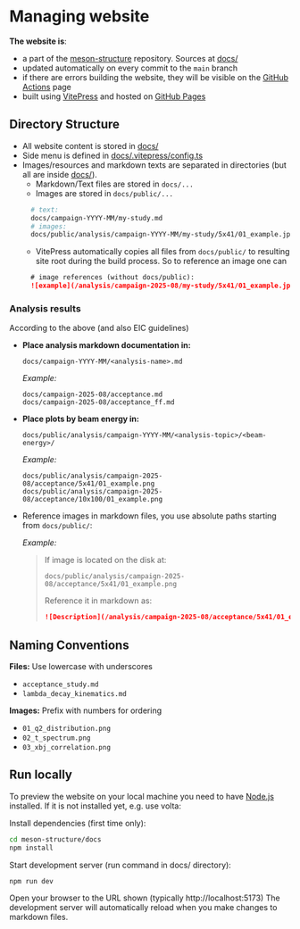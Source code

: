 # Managing website

 **The website is**:

- a part of the [meson-structure](https://github.com/JeffersonLab/meson-structure) repository. Sources at [docs/](https://github.com/JeffersonLab/meson-structure/tree/main/docs) 
- updated automatically on every commit to the `main` branch
- if there are errors building the website, they will be visible on the [GitHub Actions](https://github.com/JeffersonLab/meson-structure/actions) page
- built using [VitePress](https://vitepress.vuejs.org/) and hosted on [GitHub Pages](https://pages.github.com/)


## Directory Structure

- All website content is stored in [docs/](https://github.com/JeffersonLab/meson-structure/tree/main/docs)
- Side menu is defined in [docs/.vitepress/config.ts](https://github.com/JeffersonLab/meson-structure/blob/main/docs/.vitepress/config.mts#L38)
- Images/resources and markdown texts are separated in directories (but all are inside [docs/](https://github.com/JeffersonLab/meson-structure/tree/main/docs)).
  - Markdown/Text files are stored in `docs/...`
  - Images are stored in `docs/public/...`
  ```bash
    # text:
    docs/campaign-YYYY-MM/my-study.md
    # images:
    docs/public/analysis/campaign-YYYY-MM/my-study/5x41/01_example.jpg
  ```
  - VitePress automatically copies all files from `docs/public/` to resulting site root during the build process. So to reference an image one can
  ```markdown
    # image references (without docs/public):
    ![example](/analysis/campaign-2025-08/my-study/5x41/01_example.jpg)
  ```


### Analysis results

According to the above (and also EIC guidelines)

- **Place analysis markdown documentation in:**
  ```
  docs/campaign-YYYY-MM/<analysis-name>.md
  ```

  *Example:*

  ```
  docs/campaign-2025-08/acceptance.md
  docs/campaign-2025-08/acceptance_ff.md
  ```

- **Place plots by beam energy in:**
  ```
  docs/public/analysis/campaign-YYYY-MM/<analysis-topic>/<beam-energy>/
  ```

  *Example:*
  ```
  docs/public/analysis/campaign-2025-08/acceptance/5x41/01_example.png
  docs/public/analysis/campaign-2025-08/acceptance/10x100/01_example.png
  ```

- Reference images in markdown files, you use absolute paths starting from `docs/public/`:

  *Example:*
  
  > If image is located on the disk at: 
  > 
  > ```
  > docs/public/analysis/campaign-2025-08/acceptance/5x41/01_example.png
  > ```
  > 
  > Reference it in markdown as:
  > 
  > ```markdown
  > ![Description](/analysis/campaign-2025-08/acceptance/5x41/01_example.png)
  > ```

## Naming Conventions

**Files:** Use lowercase with underscores
- `acceptance_study.md`
- `lambda_decay_kinematics.md`

**Images:** Prefix with numbers for ordering
- `01_q2_distribution.png`
- `02_t_spectrum.png`
- `03_xbj_correlation.png`


## Run locally

To preview the website on your local machine 
you need to have [Node.js](https://nodejs.org/en/) installed. 
If it is not installed yet, e.g. use volta:

Install dependencies (first time only):

```bash
cd meson-structure/docs
npm install
```

Start development server (run command in docs/ directory):

```bash
npm run dev
```

Open your browser to the URL shown (typically http://localhost:5173)
The development server will automatically reload when you make changes to markdown files.
